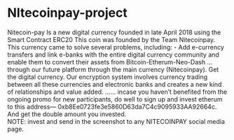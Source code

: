 # NItecoinpay-project
Nitecoin-pay  Is a new digital currency founded in late April 2018 using the Smart Contract ERC20 This coin was founded by the Team Nitecoinpay.  This currency came to solve several problems, including:  - Add e-currency transfers and link e-banks with the entire digital currency community and enable them to convert their assets from Bitcoin-Etherum-Neo-Dash ... through our future platform through the main currency (Nitecoinpay). Get the digital currency. Our encryption system involves currency trading between all these currencies and electronic banks and creates a new kind of relationships and value added.
......   incase you haven’t benefited from the ongoing promo for new participants, do well to sign up and invest etherum to this address— 0xb8Ee0723fe3e5860D63da7C4c9095933AA92664c.  And get the double amount you invested.  
NOTE: invest and send in the screenshot to any NITECOINPAY social media page.
